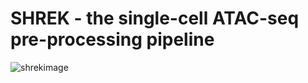 # SHREK - the single-cell ATAC-seq pre-processing pipeline


![shrekimage](/images/shrekimage.001.jpeg)
